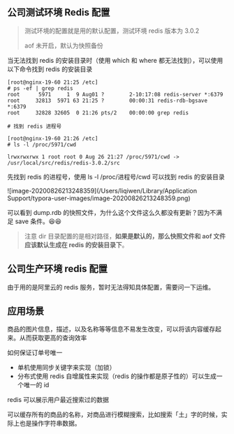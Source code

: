 





## 公司测试环境 Redis 配置

> 测试环境的配置就是用的默认配置，测试环境 redis 版本为 3.0.2
>
> aof 未开启，默认为快照备份

当无法找到 redis 的安装目录时（使用 which 和 where 都无法找到），可以使用以下命令找到 redis 的安装目录

```shell
[root@nginx-19-60 21:25 /etc]
# ps -ef | grep redis
root      5971     1  9 Aug01 ?        2-10:17:08 redis-server *:6379
root     32813  5971 63 21:25 ?        00:00:31 redis-rdb-bgsave *:6379
root     32828 32605  0 21:26 pts/2    00:00:00 grep redis

# 找到 redis 进程号

[root@nginx-19-60 21:26 /etc]
# ls -l /proc/5971/cwd

lrwxrwxrwx 1 root root 0 Aug 26 21:27 /proc/5971/cwd -> /usr/local/src/redis/redis-3.0.2/src
```

先找到 redis 的进程号，使用 ls -l /proc/进程号/cwd 可以找到 redis 的安装目录

![image-20200826213248359](/Users/liqiwen/Library/Application Support/typora-user-images/image-20200826213248359.png)

可以看到 dump.rdb 的快照文件，为什么这个文件这么久都没有更新？因为不满足 save 条件。😆😆

> 注意 dir 目录配置的是相对路径，**如果是默认的，那么快照文件和 aof 文件应该默认生成在 redis 的安装目录下**。



## 公司生产环境 redis 配置

由于用的是阿里云的 redis 服务，暂时无法得知具体配置，需要问一下运维。





## 应用场景

商品的图片信息，描述，以及名称等等信息不易发生改变，可以将该内容缓存起来。从而获取更高的查询效率



如何保证订单号唯一

- 单机使用同步关键字来实现（加锁）
- 分布式使用 redis 自增属性来实现（redis 的操作都是原子性的）可以生成一个唯一的 id



redis 可以展示用户最近搜索过的数据



可以缓存所有的商品的名称，对商品进行模糊搜索，比如搜索「土」字的时候，实际上也是操作字符串数据。